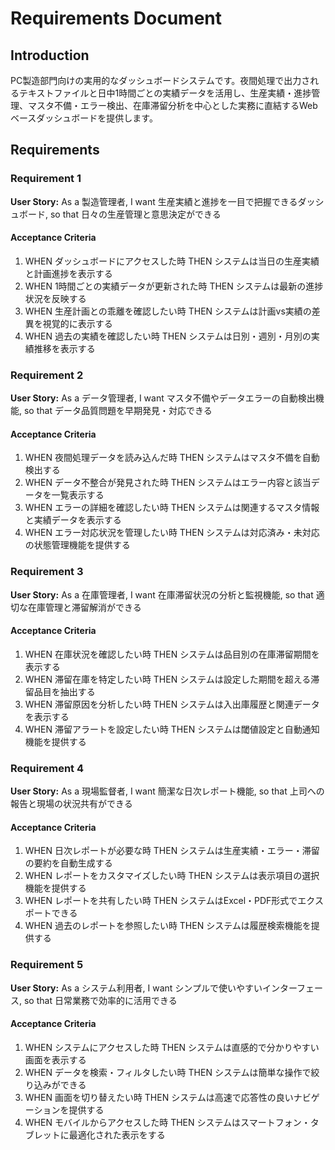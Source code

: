 # Requirements Document

## Introduction

PC製造部門向けの実用的なダッシュボードシステムです。夜間処理で出力されるテキストファイルと日中1時間ごとの実績データを活用し、生産実績・進捗管理、マスタ不備・エラー検出、在庫滞留分析を中心とした実務に直結するWebベースダッシュボードを提供します。

## Requirements

### Requirement 1

**User Story:** As a 製造管理者, I want 生産実績と進捗を一目で把握できるダッシュボード, so that 日々の生産管理と意思決定ができる

#### Acceptance Criteria

1. WHEN ダッシュボードにアクセスした時 THEN システムは当日の生産実績と計画進捗を表示する
2. WHEN 1時間ごとの実績データが更新された時 THEN システムは最新の進捗状況を反映する
3. WHEN 生産計画との乖離を確認したい時 THEN システムは計画vs実績の差異を視覚的に表示する
4. WHEN 過去の実績を確認したい時 THEN システムは日別・週別・月別の実績推移を表示する

### Requirement 2

**User Story:** As a データ管理者, I want マスタ不備やデータエラーの自動検出機能, so that データ品質問題を早期発見・対応できる

#### Acceptance Criteria

1. WHEN 夜間処理データを読み込んだ時 THEN システムはマスタ不備を自動検出する
2. WHEN データ不整合が発見された時 THEN システムはエラー内容と該当データを一覧表示する
3. WHEN エラーの詳細を確認したい時 THEN システムは関連するマスタ情報と実績データを表示する
4. WHEN エラー対応状況を管理したい時 THEN システムは対応済み・未対応の状態管理機能を提供する

### Requirement 3

**User Story:** As a 在庫管理者, I want 在庫滞留状況の分析と監視機能, so that 適切な在庫管理と滞留解消ができる

#### Acceptance Criteria

1. WHEN 在庫状況を確認したい時 THEN システムは品目別の在庫滞留期間を表示する
2. WHEN 滞留在庫を特定したい時 THEN システムは設定した期間を超える滞留品目を抽出する
3. WHEN 滞留原因を分析したい時 THEN システムは入出庫履歴と関連データを表示する
4. WHEN 滞留アラートを設定したい時 THEN システムは閾値設定と自動通知機能を提供する

### Requirement 4

**User Story:** As a 現場監督者, I want 簡潔な日次レポート機能, so that 上司への報告と現場の状況共有ができる

#### Acceptance Criteria

1. WHEN 日次レポートが必要な時 THEN システムは生産実績・エラー・滞留の要約を自動生成する
2. WHEN レポートをカスタマイズしたい時 THEN システムは表示項目の選択機能を提供する
3. WHEN レポートを共有したい時 THEN システムはExcel・PDF形式でエクスポートできる
4. WHEN 過去のレポートを参照したい時 THEN システムは履歴検索機能を提供する

### Requirement 5

**User Story:** As a システム利用者, I want シンプルで使いやすいインターフェース, so that 日常業務で効率的に活用できる

#### Acceptance Criteria

1. WHEN システムにアクセスした時 THEN システムは直感的で分かりやすい画面を表示する
2. WHEN データを検索・フィルタしたい時 THEN システムは簡単な操作で絞り込みができる
3. WHEN 画面を切り替えたい時 THEN システムは高速で応答性の良いナビゲーションを提供する
4. WHEN モバイルからアクセスした時 THEN システムはスマートフォン・タブレットに最適化された表示をする